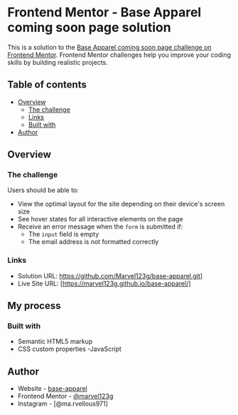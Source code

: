 # Frontend Mentor - Base Apparel coming soon page solution

This is a solution to the [Base Apparel coming soon page challenge on Frontend Mentor](https://www.frontendmentor.io/challenges/base-apparel-coming-soon-page-5d46b47f8db8a7063f9331a0). Frontend Mentor challenges help you improve your coding skills by building realistic projects. 

## Table of contents

- [Overview](#overview)
  - [The challenge](#the-challenge)
  - [Links](#links)
  - [Built with](#built-with)
- [Author](#author)


## Overview

### The challenge

Users should be able to:

- View the optimal layout for the site depending on their device's screen size
- See hover states for all interactive elements on the page
- Receive an error message when the `form` is submitted if:
  - The `input` field is empty
  - The email address is not formatted correctly


### Links

- Solution URL: https://github.com/Marvel123g/base-apparel.git]
- Live Site URL: [https://marvel123g.github.io/base-apparel/]

## My process

### Built with

- Semantic HTML5 markup
- CSS custom properties
-JavaScript


## Author

- Website - [base-apparel](https://marvel123g.github.io/base-apparel/)
- Frontend Mentor - [@marvel123g](https://www.frontendmentor.io/profile/Marvel123g)
- Instagram - [@ma.rvellous971]
